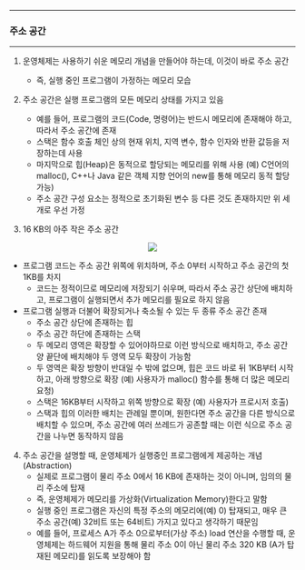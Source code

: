 -----
### 주소 공간
-----
1. 운영체제는 사용하기 쉬운 메모리 개념을 만들어야 하는데, 이것이 바로 주소 공간
   - 즉, 실행 중인 프로그램이 가정하는 메모리 모습

2. 주소 공간은 실행 프로그램의 모든 메모리 상태를 가지고 있음
   - 예를 들어, 프로그램의 코드(Code, 명령어)는 반드시 메모리에 존재해야 하고, 따라서 주소 공간에 존재
   - 스택은 함수 호출 체인 상의 현재 위치, 지역 변수, 함수 인자와 반환 값등을 저장하는데 사용
   - 마지막으로 힙(Heap)은 동적으로 할당되는 메모리를 위해 사용 (예) C언어의 malloc(), C++나 Java 같은 객체 지향 언어의 new를 통해 메모리 동적 할당 가능)
   - 주소 공간 구성 요소는 정적으로 초기화된 변수 등 다른 것도 존재하지만 위 세개로 우선 가정

3. 16 KB의 아주 작은 주소 공간
<div align="center">
<img src="https://github.com/user-attachments/assets/37ef0c28-3387-4d1a-9f86-4ee5f7184141">
</div>

   - 프로그램 코드는 주소 공간 위쪽에 위치하며, 주소 0부터 시작하고 주소 공간의 첫 1KB를 차지
     + 코드는 정적이므로 메모리에 저장되기 쉬우며, 따라서 주소 공간 상단에 배치하고, 프로그램이 실행되면서 추가 메모리를 필요로 하지 않음
   - 프로그램 실행과 더불어 확장되거나 축소될 수 있는 두 종류 주소 공간 존재
     + 주소 공간 상단에 존재하는 힙 
     + 주소 공간 하단에 존재하는 스택
     + 두 메모리 영역은 확장할 수 있어야하므로 이런 방식으로 배치하고, 주소 공간 양 끝단에 배치해야 두 영역 모두 확장이 가능함
     + 두 영역은 확장 방향이 반대일 수 밖에 없으며, 힙은 코드 바로 뒤 1KB부터 시작하고, 아래 방향으로 확장 (예) 사용자가 malloc() 함수를 통해 더 많은 메모리 요청)
     + 스택은 16KB부터 시작하고 위쪽 방향으로 확장 (예) 사용자가 프로시저 호출)
     + 스택과 힙의 이러한 배치는 관례일 뿐이며, 원한다면 주소 공간을 다른 방식으로 배치할 수 있으며, 주소 공간에 여러 쓰레드가 공존할 때는 이런 식으로 주소 공간을 나누면 동작하지 않음
    
4. 주소 공간을 설명할 때, 운영체제가 실행중인 프로그램에게 제공하는 개념(Abstraction)
   - 실제로 프로그램이 물리 주소 0에서 16 KB에 존재하는 것이 아니며, 임의의 물리 주소에 탑재
   - 즉, 운영체제가 메모리를 가상화(Virtualization Memory)한다고 말함
   - 실행 중인 프로그램은 자신의 특정 주소의 메모리에(예) 0) 탑재되고, 매우 큰 주소 공간(예) 32비트 또는 64비트) 가지고 있다고 생각하기 때문임
   - 예를 들어, 프로세스 A가 주소 0으로부터(가상 주소) load 연산을 수행할 때, 운영체제는 하드웨어 지원을 통해 물리 주소 0이 아닌 물리 주소 320 KB (A가 탑재된 메모리)를 읽도록 보장해야 함
